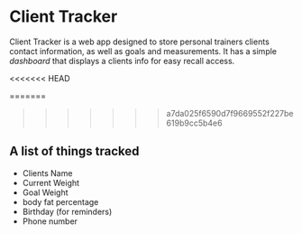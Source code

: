 # Client Tracker

Client Tracker is a web app designed to store personal 
trainers clients contact information, as well as
goals and measurements. It has a simple *dashboard* that displays
a clients info for easy recall access.

<<<<<<< HEAD

=======
>>>>>>> a7da025f6590d7f9669552f227be619b9cc5b4e6
## A list of things tracked
- Clients Name
- Current Weight
- Goal Weight
- body fat percentage
- Birthday (for reminders)
- Phone number


    